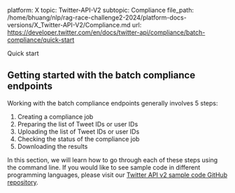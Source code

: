 platform: X
topic: Twitter-API-V2
subtopic: Compliance
file_path: /home/bhuang/nlp/rag-race-challenge2-2024/platform-docs-versions/X_Twitter-API-V2/Compliance.md
url: https://developer.twitter.com/en/docs/twitter-api/compliance/batch-compliance/quick-start

Quick start

## Getting started with the batch compliance endpoints

Working with the batch compliance endpoints generally involves 5 steps:

1. Creating a compliance job
2. Preparing the list of Tweet IDs or user IDs
3. Uploading the list of Tweet IDs or user IDs
4. Checking the status of the compliance job
5. Downloading the results

In this section, we will learn how to go through each of these steps using the command line. If you would like to see sample code in different programming languages, please visit our [Twitter API v2 sample code GitHub repository](https://github.com/twitterdev/Twitter-API-v2-sample-code).